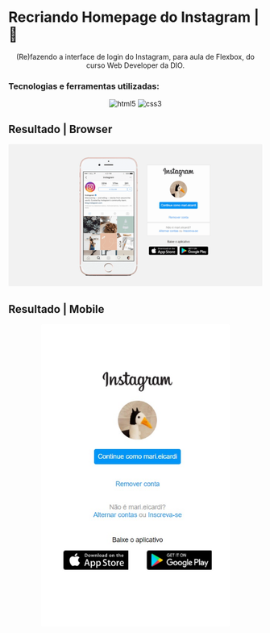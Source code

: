 # Recriando Homepage do Instagram | 📸

<p align="center">(Re)fazendo a interface de login do Instagram, para aula de Flexbox, do curso Web Developer da DIO.</p>

### Tecnologias e ferramentas utilizadas:

<p align="center">
    <img src="https://img.shields.io/badge/HTML5-E34F26?style=for-the-badge&logo=html5&logoColor=white" alt="html5">
    <img src="https://img.shields.io/badge/CSS3-1572B6?style=for-the-badge&logo=css3&logoColor=white" alt="css3">
</p> 

## Resultado | Browser

<p align="center">
  <kbd>
    <img style="border-radius: 2px" src="./img/gif-ig-final.gif" alt="ig-browser">
  </kbd>
</p>

## Resultado | Mobile

<p align="center">
  <kbd>
    <img  height="600"  style="border-radius: 2px" src="./img/ig-mobile-final.jpeg" alt="ig-mobile">
  </kbd>
</p>
